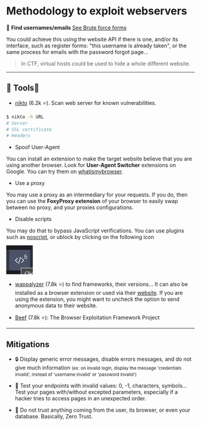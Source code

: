 # Methodology to exploit webservers

<div class="row row-cols-md-2 mt-4"><div>

🌟  **Find usernames/emails** [See Brute force forms](forms/index.md)

You could achieve this using the website API if there is one, and/or its interface, such as register forms: "this username is already taken", or the same process for emails with the password forgot page...
</div><div>

> In CTF, virtual hosts could be used to hide a whole different website.
</div></div>

<hr class="sep-both">

## 🎣 Tools🎣

<div class="row row-cols-md-2"><div>

* [nikto](https://github.com/sullo/nikto) (6.2k ⭐). Scan web server for known vulnerabilities.

```bash
$ nikto -h URL
# Server
# SSL certificate
# Headers
```

* Spoof User-Agent

You can install an extension to make the target website believe that you are using another browser. Look for **User-Agent Switcher** extensions on Google. You can try them on [whatismybrowser](https://www.whatismybrowser.com/).

* Use a proxy

You may use a proxy as an intermediary for your requests. If you do, then you can use the **FoxyProxy extension** of your browser to easily swap between no proxy, and your proxies configurations.
</div><div>

* Disable scripts

You may do that to bypass JavaScript verifications. You can use plugins such as [noscript](https://noscript.net/), or ublock by clicking on the following icon

![ublock_disable_scripts](_images/ublock_disable_scripts.png)

* [wappalyzer](https://github.com/wappalyzer/wappalyzer) (7.8k ⭐) to find frameworks, their versions... It can also be installed as a browser extension or used via their [website](https://www.wappalyzer.com/). If you are using the extension, you might want to uncheck the option to send anonymous data to their website.

* [Beef](https://github.com/beefproject/beef) (7.8k ⭐): The Browser Exploitation Framework Project
</div></div>

<hr class="sep-both">

## Mitigations

<div class="row row-cols-md-2 mt-4"><div>

* 🔒 Display generic error messages, disable errors messages, and do not give much information <small>(ex: on invalid login, display the message 'credentials invalid', instead of 'username invalid' or 'password invalid')</small>

* 🚧 Test your endpoints with invalid values: 0, -1, characters, symbols... Test your pages with/without excepted parameters, especially if a hacker tries to access pages in an unexpected order.
</div><div>

* 🔫 Do not trust anything coming from the user, its browser, or even your database. Basically, Zero Trust.
</div></div>